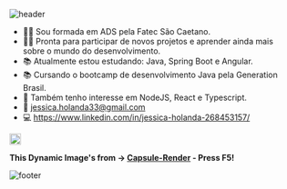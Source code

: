 ![header](https://capsule-render.vercel.app/api?type=wave&color=gradient&height=180&section=header&text=Meganekko&fontSize=70)

- 👩‍🎓 Sou formada em ADS pela Fatec São Caetano.
- 👩‍💻 Pronta para participar de novos projetos e aprender ainda mais sobre o mundo do desenvolvimento.
- 📚 Atualmente estou estudando: Java, Spring Boot e Angular. 
- 📚 Cursando o bootcamp de desenvolvimento Java pela Generation Brasil.
- 💜 Também tenho interesse em NodeJS, React e Typescript.
- 📩 jessica.holanda33@gmail.com
- 💻 https://www.linkedin.com/in/jessica-holanda-268453157/
 
 <p align="left">
 <img src="https://cdn.jsdelivr.net/npm/simple-icons@3.0.1/icons/java.svg" alt="java" width="20" height="20" backgroundcolor="a3a3dc"/>
 </p>
 
**This Dynamic Image's from -> [Capsule-Render](https://github.com/kyechan99/capsule-render) - Press F5!**

![footer](https://capsule-render.vercel.app/api?type=wave&color=gradient&height=150&section=footer)


